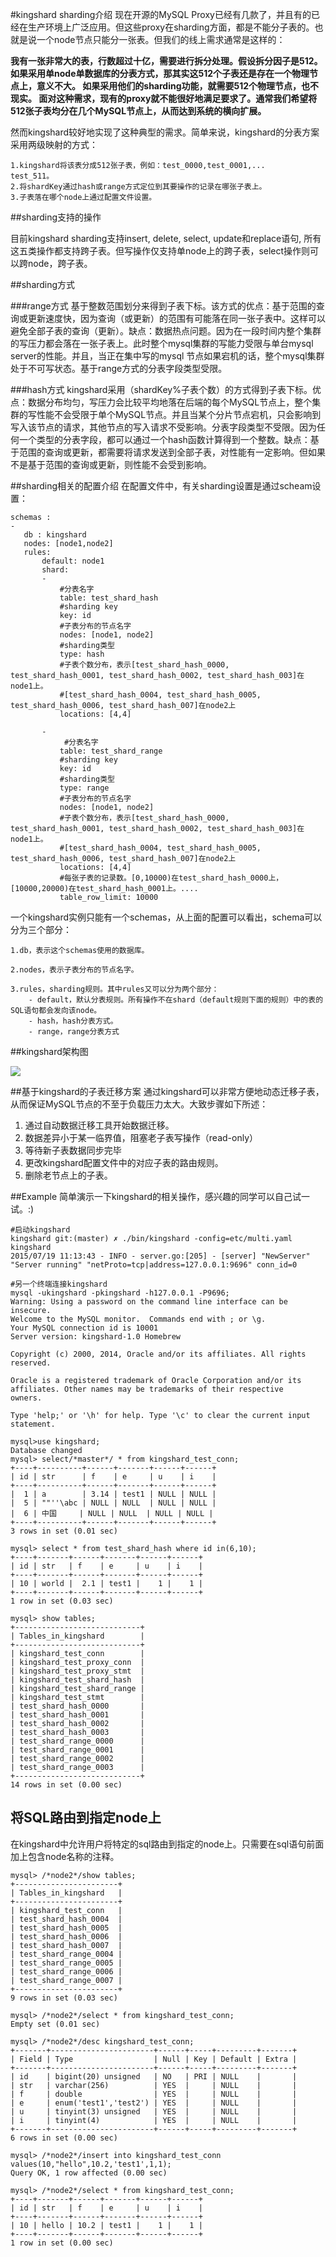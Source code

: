 #kingshard sharding介绍
现在开源的MySQL Proxy已经有几款了，并且有的已经在生产环境上广泛应用。但这些proxy在sharding方面，都是不能分子表的。也就是说一个node节点只能分一张表。但我们的线上需求通常是这样的：

**我有一张非常大的表，行数超过十亿，需要进行拆分处理。假设拆分因子是512。
如果采用单node单数据库的分表方式，那其实这512个子表还是存在一个物理节点上，意义不大。
	如果采用他们的sharding功能，就需要512个物理节点，也不现实。
	面对这种需求，现有的proxy就不能很好地满足要求了。通常我们希望将512张子表均分在几个MySQL节点上，从而达到系统的横向扩展。**

然而kingshard较好地实现了这种典型的需求。简单来说，kingshard的分表方案采用两级映射的方式：

	1.kingshard将该表分成512张子表，例如：test_0000,test_0001,...
	test_511。
	2.将shardKey通过hash或range方式定位到其要操作的记录在哪张子表上。
	3.子表落在哪个node上通过配置文件设置。

##sharding支持的操作

目前kingshard sharding支持insert, delete, select, update和replace语句, 所有这五类操作都支持跨子表。但写操作仅支持单node上的跨子表，select操作则可以跨node，跨子表。

##sharding方式

###range方式
基于整数范围划分来得到子表下标。该方式的优点：基于范围的查询或更新速度快，因为查询（或更新）的范围有可能落在同一张子表中。这样可以避免全部子表的查询（更新）。缺点：数据热点问题。因为在一段时间内整个集群的写压力都会落在一张子表上。此时整个mysql集群的写能力受限与单台mysql server的性能。并且，当正在集中写的mysql 节点如果宕机的话，整个mysql集群处于不可写状态。基于range方式的分表字段类型受限。

###hash方式
kingshard采用（shardKey%子表个数）的方式得到子表下标。优点：数据分布均匀，写压力会比较平均地落在后端的每个MySQL节点上，整个集群的写性能不会受限于单个MySQL节点。并且当某个分片节点宕机，只会影响到写入该节点的请求，其他节点的写入请求不受影响。分表字段类型不受限。因为任何一个类型的分表字段，都可以通过一个hash函数计算得到一个整数。缺点：基于范围的查询或更新，都需要将请求发送到全部子表，对性能有一定影响。但如果不是基于范围的查询或更新，则性能不会受到影响。

##sharding相关的配置介绍
在配置文件中，有关sharding设置是通过scheam设置：

 ```
 schemas :
-
    db : kingshard
    nodes: [node1,node2]
    rules:
        default: node1
        shard:
        -   
            #分表名字
            table: test_shard_hash
            #sharding key
            key: id
            #子表分布的节点名字
            nodes: [node1, node2]
            #sharding类型
            type: hash
            #子表个数分布，表示[test_shard_hash_0000, test_shard_hash_0001, test_shard_hash_0002, test_shard_hash_003]在node1上。
            #[test_shard_hash_0004, test_shard_hash_0005, test_shard_hash_0006, test_shard_hash_007]在node2上
            locations: [4,4]

        -   
             #分表名字
            table: test_shard_range
            #sharding key
            key: id
            #sharding类型
            type: range
            #子表分布的节点名字
            nodes: [node1, node2]
            #子表个数分布，表示[test_shard_hash_0000, test_shard_hash_0001, test_shard_hash_0002, test_shard_hash_003]在node1上。
            #[test_shard_hash_0004, test_shard_hash_0005, test_shard_hash_0006, test_shard_hash_007]在node2上
            locations: [4,4]
            #每张子表的记录数。[0,10000)在test_shard_hash_0000上，[10000,20000)在test_shard_hash_0001上。....
            table_row_limit: 10000

 ```
一个kingshard实例只能有一个schemas，从上面的配置可以看出，schema可以分为三个部分：
	
	1.db，表示这个schemas使用的数据库。
	
	2.nodes，表示子表分布的节点名字。
	
	3.rules，sharding规则。其中rules又可以分为两个部分：
		- default，默认分表规则。所有操作不在shard（default规则下面的规则）中的表的SQL语句都会发向该node。
		- hash，hash分表方式。
		- range，range分表方式
##kingshard架构图

![](http://ww3.sinaimg.cn/large/6e5705a5gw1eu7wfrubi3j20qo0k0ab4.jpg)

##基于kingshard的子表迁移方案
通过kingshard可以非常方便地动态迁移子表，从而保证MySQL节点的不至于负载压力太大。大致步骤如下所述：

1. 通过自动数据迁移工具开始数据迁移。
2. 数据差异小于某一临界值，阻塞老子表写操作（read-only）
3. 等待新子表数据同步完毕
4. 更改kingshard配置文件中的对应子表的路由规则。
4. 删除老节点上的子表。

##Example
简单演示一下kingshard的相关操作，感兴趣的同学可以自己试一试。:)

```
#启动kingshard
kingshard git:(master) ✗ ./bin/kingshard -config=etc/multi.yaml
kingshard
2015/07/19 11:13:43 - INFO - server.go:[205] - [server] "NewServer" "Server running" "netProto=tcp|address=127.0.0.1:9696" conn_id=0

#另一个终端连接kingshard
mysql -ukingshard -pkingshard -h127.0.0.1 -P9696;
Warning: Using a password on the command line interface can be insecure.
Welcome to the MySQL monitor.  Commands end with ; or \g.
Your MySQL connection id is 10001
Server version: kingshard-1.0 Homebrew

Copyright (c) 2000, 2014, Oracle and/or its affiliates. All rights reserved.

Oracle is a registered trademark of Oracle Corporation and/or its
affiliates. Other names may be trademarks of their respective
owners.

Type 'help;' or '\h' for help. Type '\c' to clear the current input statement.

mysql>use kingshard;
Database changed
mysql> select/*master*/ * from kingshard_test_conn;
+----+----------+------+-------+------+------+
| id | str      | f    | e     | u    | i    |
+----+----------+------+-------+------+------+
|  1 | a        | 3.14 | test1 | NULL | NULL |
|  5 | ""''\abc | NULL | NULL  | NULL | NULL |
|  6 | 中国     | NULL | NULL  | NULL | NULL |
+----+----------+------+-------+------+------+
3 rows in set (0.01 sec)

mysql> select * from test_shard_hash where id in(6,10);
+----+-------+------+-------+------+------+
| id | str   | f    | e     | u    | i    |
+----+-------+------+-------+------+------+
| 10 | world |  2.1 | test1 |    1 |    1 |
+----+-------+------+-------+------+------+
1 row in set (0.03 sec)

mysql> show tables;
+----------------------------+
| Tables_in_kingshard        |
+----------------------------+
| kingshard_test_conn        |
| kingshard_test_proxy_conn  |
| kingshard_test_proxy_stmt  |
| kingshard_test_shard_hash  |
| kingshard_test_shard_range |
| kingshard_test_stmt        |
| test_shard_hash_0000       |
| test_shard_hash_0001       |
| test_shard_hash_0002       |
| test_shard_hash_0003       |
| test_shard_range_0000      |
| test_shard_range_0001      |
| test_shard_range_0002      |
| test_shard_range_0003      |
+----------------------------+
14 rows in set (0.00 sec)

```

## 将SQL路由到指定node上

在kingshard中允许用户将特定的sql路由到指定的node上。只需要在sql语句前面加上包含node名称的注释。

```
mysql> /*node2*/show tables;
+-----------------------+
| Tables_in_kingshard   |
+-----------------------+
| kingshard_test_conn   |
| test_shard_hash_0004  |
| test_shard_hash_0005  |
| test_shard_hash_0006  |
| test_shard_hash_0007  |
| test_shard_range_0004 |
| test_shard_range_0005 |
| test_shard_range_0006 |
| test_shard_range_0007 |
+-----------------------+
9 rows in set (0.03 sec)

mysql> /*node2*/select * from kingshard_test_conn;
Empty set (0.01 sec)

mysql> /*node2*/desc kingshard_test_conn;
+-------+-----------------------+------+-----+---------+-------+
| Field | Type                  | Null | Key | Default | Extra |
+-------+-----------------------+------+-----+---------+-------+
| id    | bigint(20) unsigned   | NO   | PRI | NULL    |       |
| str   | varchar(256)          | YES  |     | NULL    |       |
| f     | double                | YES  |     | NULL    |       |
| e     | enum('test1','test2') | YES  |     | NULL    |       |
| u     | tinyint(3) unsigned   | YES  |     | NULL    |       |
| i     | tinyint(4)            | YES  |     | NULL    |       |
+-------+-----------------------+------+-----+---------+-------+
6 rows in set (0.00 sec)

mysql> /*node2*/insert into kingshard_test_conn values(10,"hello",10.2,'test1',1,1);
Query OK, 1 row affected (0.00 sec)

mysql> /*node2*/select * from kingshard_test_conn;
+----+-------+------+-------+------+------+
| id | str   | f    | e     | u    | i    |
+----+-------+------+-------+------+------+
| 10 | hello | 10.2 | test1 |    1 |    1 |
+----+-------+------+-------+------+------+
1 row in set (0.00 sec)

```

